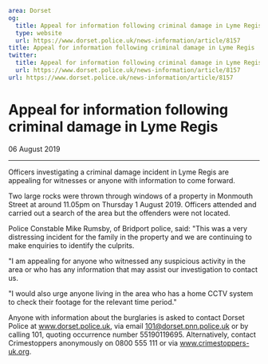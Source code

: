 ```yaml
area: Dorset
og:
  title: Appeal for information following criminal damage in Lyme Regis
  type: website
  url: https://www.dorset.police.uk/news-information/article/8157
title: Appeal for information following criminal damage in Lyme Regis |
twitter:
  title: Appeal for information following criminal damage in Lyme Regis
  url: https://www.dorset.police.uk/news-information/article/8157
url: https://www.dorset.police.uk/news-information/article/8157
```

# Appeal for information following criminal damage in Lyme Regis

06 August 2019

* * *

Officers investigating a criminal damage incident in Lyme Regis are appealing for witnesses or anyone with information to come forward.

Two large rocks were thrown through windows of a property in Monmouth Street at around 11.05pm on Thursday 1 August 2019. Officers attended and carried out a search of the area but the offenders were not located.

Police Constable Mike Rumsby, of Bridport police, said: "This was a very distressing incident for the family in the property and we are continuing to make enquiries to identify the culprits.

"I am appealing for anyone who witnessed any suspicious activity in the area or who has any information that may assist our investigation to contact us.

"I would also urge anyone living in the area who has a home CCTV system to check their footage for the relevant time period."

Anyone with information about the burglaries is asked to contact Dorset Police at www.dorset.police.uk, via email 101@dorset.pnn.police.uk or by calling 101, quoting occurrence number 55190119695. Alternatively, contact Crimestoppers anonymously on 0800 555 111 or via www.crimestoppers-uk.org.
